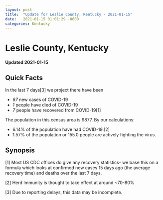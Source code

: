 ```yaml
---
layout: post
title:  "Update for Leslie County, Kentucky - 2021-01-15"
date:   2021-01-15 01:01:29 -0600
categories: Kentucky
---
```


# Leslie County, Kentucky
#### Updated 2021-01-15

## Quick Facts

In the last 7 days[3] we project there have been
- *67* new cases of COVID-19
- *1* people have died of COVID-19
- *7* people have recovered from COVID-19[1]

The population in this census area is 9877. By our calculations:
- 6.14% of the population have had COVID-19.[2]
- 1.57% of the population or 155.0 people are actively fighting the virus.

## Synopsis




[1] Most US CDC offices do give any recovery statistics- we base this on a formula which looks at confirmed new cases
15 days ago (the average recovery time) and deaths over the last 7 days.

[2] Herd Immunity is thought to take effect at around ~70-80%

[3] Due to reporting delays, this data may be incomplete.
 
    